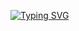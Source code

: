 [![Typing SVG](https://readme-typing-svg.herokuapp.com?font=Fira+Code&pause=1000&width=500&lines=Hi%2C+I'm+Luca+%F0%9F%91%8B;Welcome+to+my+profile!;Always+learning+new+things;Did+you+know+that+otters+hold+hands%3F;Did+you+know+that+bananas+are+berries%3F;Octopuses+have+three+hearts+%E2%9D%A4;I+code%2C+climb%2C+and+caffeinate+%E2%98%95)](https://git.io/typing-svg)
